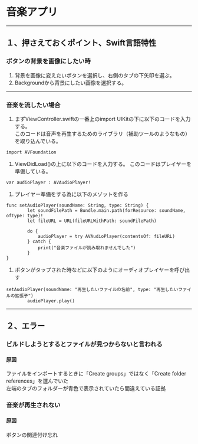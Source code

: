 # 音楽アプリ
***
## １、押さえておくポイント、Swift言語特性
### ボタンの背景を画像にしたい時
1. 背景を画像に変えたいボタンを選択し、右側のタブの下矢印を選ぶ。  
1. Backgroundから背景にしたい画像を選択する。 　

---

### 音楽を流したい場合
1. まずViewController.swiftの一番上のimport UIKitの下に以下のコードを入力する。  
  このコードは音声を再生するためのライブラリ（補助ツールのようなもの）を取り込んでいる。
```
import AVFoundation
```
1. ViewDidLoad()の上に以下のコードを入力する。
  このコードはプレイヤーを準備している。
```
var audioPlayer : AVAudioPlayer!
```

1. プレイヤー準備をする為に以下のメゾットを作る
```
func setAudioPlayer(soundName: String, type: String) {
        let soundFilePath = Bundle.main.path(forResource: soundName, ofType: type)!
        let fileURL = URL(fileURLWithPath: soundFilePath)
        
        do {
            audioPlayer = try AVAudioPlayer(contentsOf: fileURL)
        } catch {
            print("音楽ファイルが読み取れませんでした")
        }
}
```
1. ボタンがタップされた時などに以下のようにオーディオプレイヤーを呼び出す
```
setAudioPlayer(soundName: "再生したいファイルの名前", type: "再生したいファイルの拡張子")
        audioPlayer.play()
```
___

## ２、エラー

### ビルドしようとするとファイルが見つからないと言われる
#### 原因

ファイルをインポートするときに「Create groups」ではなく「Create folder references」を選んでいた  
左端のタブのフォルダーが青色で表示されていたら間違えている証拠  

### 音楽が再生されない
#### 原因
ボタンの関連付け忘れ
